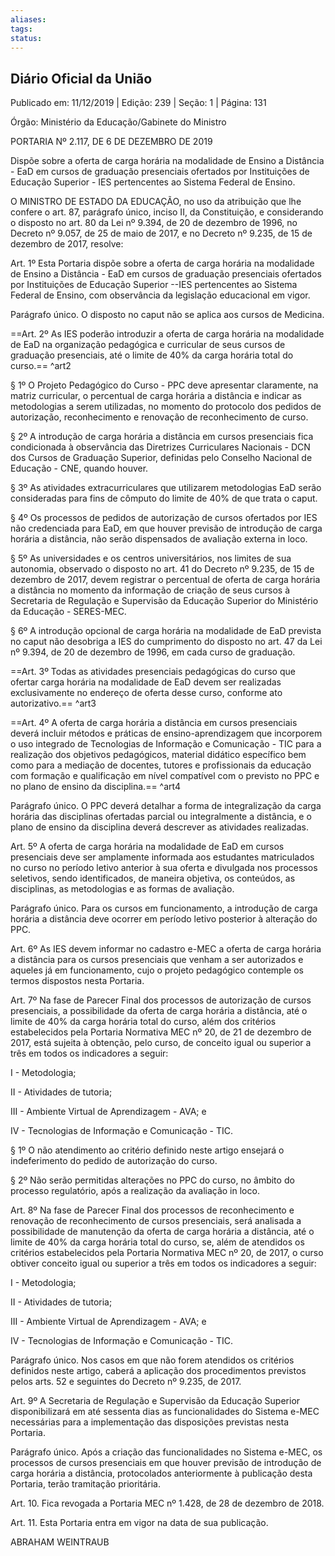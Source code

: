 ```yaml
---
aliases: 
tags: 
status:
---
```

## Diário Oficial da União

Publicado em: 11/12/2019 | Edição: 239 | Seção: 1 | Página: 131

Órgão: Ministério da Educação/Gabinete do Ministro

PORTARIA Nº 2.117, DE 6 DE DEZEMBRO DE 2019

Dispõe sobre a oferta de carga horária na modalidade de Ensino a Distância - EaD em cursos de graduação presenciais ofertados por Instituições de Educação Superior - IES pertencentes ao Sistema Federal de Ensino.

O MINISTRO DE ESTADO DA EDUCAÇÃO, no uso da atribuição que lhe confere o art. 87, parágrafo único, inciso II, da Constituição, e considerando o disposto no art. 80 da Lei nº 9.394, de 20 de dezembro de 1996, no Decreto nº 9.057, de 25 de maio de 2017, e no Decreto nº 9.235, de 15 de dezembro de 2017, resolve:

Art. 1º Esta Portaria dispõe sobre a oferta de carga horária na modalidade de Ensino a Distância - EaD em cursos de graduação presenciais ofertados por Instituições de Educação Superior --IES pertencentes ao Sistema Federal de Ensino, com observância da legislação educacional em vigor.

Parágrafo único. O disposto no caput não se aplica aos cursos de Medicina.

==Art. 2º As IES poderão introduzir a oferta de carga horária na modalidade de EaD na organização pedagógica e curricular de seus cursos de graduação presenciais, até o limite de 40% da carga horária total do curso.== ^art2

§ 1º O Projeto Pedagógico do Curso - PPC deve apresentar claramente, na matriz curricular, o percentual de carga horária a distância e indicar as metodologias a serem utilizadas, no momento do protocolo dos pedidos de autorização, reconhecimento e renovação de reconhecimento de curso.

§ 2º A introdução de carga horária a distância em cursos presenciais fica condicionada à observância das Diretrizes Curriculares Nacionais - DCN dos Cursos de Graduação Superior, definidas pelo Conselho Nacional de Educação - CNE, quando houver.

§ 3º As atividades extracurriculares que utilizarem metodologias EaD serão consideradas para fins de cômputo do limite de 40% de que trata o caput.

§ 4º Os processos de pedidos de autorização de cursos ofertados por IES não credenciada para EaD, em que houver previsão de introdução de carga horária a distância, não serão dispensados de avaliação externa in loco.

§ 5º As universidades e os centros universitários, nos limites de sua autonomia, observado o disposto no art. 41 do Decreto nº 9.235, de 15 de dezembro de 2017, devem registrar o percentual de oferta de carga horária a distância no momento da informação de criação de seus cursos à Secretaria de Regulação e Supervisão da Educação Superior do Ministério da Educação - SERES-MEC.

§ 6º A introdução opcional de carga horária na modalidade de EaD prevista no caput não desobriga a IES do cumprimento do disposto no art. 47 da Lei nº 9.394, de 20 de dezembro de 1996, em cada curso de graduação.

==Art. 3º Todas as atividades presenciais pedagógicas do curso que ofertar carga horária na modalidade de EaD devem ser realizadas exclusivamente no endereço de oferta desse curso, conforme ato autorizativo.== ^art3

==Art. 4º A oferta de carga horária a distância em cursos presenciais deverá incluir métodos e práticas de ensino-aprendizagem que incorporem o uso integrado de Tecnologias de Informação e Comunicação - TIC para a realização dos objetivos pedagógicos, material didático específico bem como para a mediação de docentes, tutores e profissionais da educação com formação e qualificação em nível compatível com o previsto no PPC e no plano de ensino da disciplina.== ^art4

Parágrafo único. O PPC deverá detalhar a forma de integralização da carga horária das disciplinas ofertadas parcial ou integralmente a distância, e o plano de ensino da disciplina deverá descrever as atividades realizadas.

Art. 5º A oferta de carga horária na modalidade de EaD em cursos presenciais deve ser amplamente informada aos estudantes matriculados no curso no período letivo anterior à sua oferta e divulgada nos processos seletivos, sendo identificados, de maneira objetiva, os conteúdos, as disciplinas, as metodologias e as formas de avaliação.

Parágrafo único. Para os cursos em funcionamento, a introdução de carga horária a distância deve ocorrer em período letivo posterior à alteração do PPC.

Art. 6º As IES devem informar no cadastro e-MEC a oferta de carga horária a distância para os cursos presenciais que venham a ser autorizados e aqueles já em funcionamento, cujo o projeto pedagógico contemple os termos dispostos nesta Portaria.

Art. 7º Na fase de Parecer Final dos processos de autorização de cursos presenciais, a possibilidade da oferta de carga horária a distância, até o limite de 40% da carga horária total do curso, além dos critérios estabelecidos pela Portaria Normativa MEC nº 20, de 21 de dezembro de 2017, está sujeita à obtenção, pelo curso, de conceito igual ou superior a três em todos os indicadores a seguir:

I - Metodologia;

II - Atividades de tutoria;

III - Ambiente Virtual de Aprendizagem - AVA; e

IV - Tecnologias de Informação e Comunicação - TIC.

§ 1º O não atendimento ao critério definido neste artigo ensejará o indeferimento do pedido de autorização do curso.

§ 2º Não serão permitidas alterações no PPC do curso, no âmbito do processo regulatório, após a realização da avaliação in loco.

Art. 8º Na fase de Parecer Final dos processos de reconhecimento e renovação de reconhecimento de cursos presenciais, será analisada a possibilidade de manutenção da oferta de carga horária a distância, até o limite de 40% da carga horária total do curso, se, além de atendidos os critérios estabelecidos pela Portaria Normativa MEC nº 20, de 2017, o curso obtiver conceito igual ou superior a três em todos os indicadores a seguir:

I - Metodologia;

II - Atividades de tutoria;

III - Ambiente Virtual de Aprendizagem - AVA; e

IV - Tecnologias de Informação e Comunicação - TIC.

Parágrafo único. Nos casos em que não forem atendidos os critérios definidos neste artigo, caberá a aplicação dos procedimentos previstos pelos arts. 52 e seguintes do Decreto nº 9.235, de 2017.

Art. 9º A Secretaria de Regulação e Supervisão da Educação Superior disponibilizará em até sessenta dias as funcionalidades do Sistema e-MEC necessárias para a implementação das disposições previstas nesta Portaria.

Parágrafo único. Após a criação das funcionalidades no Sistema e-MEC, os processos de cursos presenciais em que houver previsão de introdução de carga horária a distância, protocolados anteriormente à publicação desta Portaria, terão tramitação prioritária.

Art. 10. Fica revogada a Portaria MEC nº 1.428, de 28 de dezembro de 2018.

Art. 11. Esta Portaria entra em vigor na data de sua publicação.

ABRAHAM WEINTRAUB
